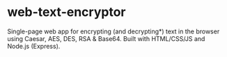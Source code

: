 # web-text-encryptor
Single-page web app for encrypting (and decrypting*) text in the browser using Caesar, AES, DES, RSA &amp; Base64. Built with HTML/CSS/JS and Node.js (Express).
